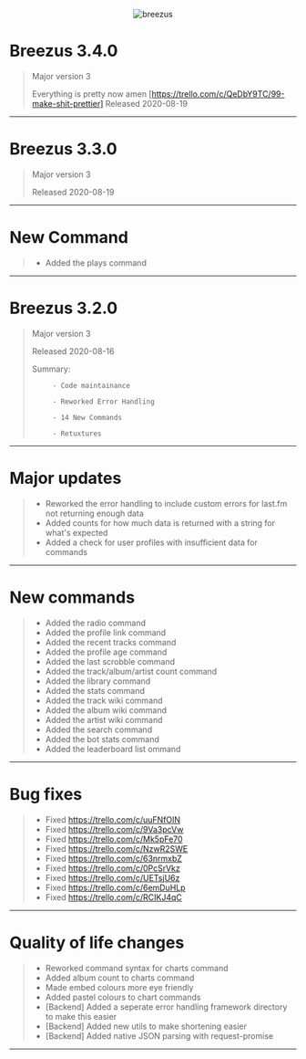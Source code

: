 <p align="center">
<img alt="breezus" src="https://never-gonna.go-get-a.life/CrFhcT.png" />
</p>

# Breezus 3.4.0
> Major version 3 
>
> Everything is pretty now amen [https://trello.com/c/QeDbY9TC/99-make-shit-prettier]
> Released 2020-08-19

---

# Breezus 3.3.0
> Major version 3 
>
> Released 2020-08-19

---

# New Command
> - Added the plays command

---

# Breezus 3.2.0
> Major version 3 
>
> Released 2020-08-16
>
> Summary: 
>
>          - Code maintainance
>
>          - Reworked Error Handling
>
>          - 14 New Commands
>
>          - Retuxtures

---

# Major updates 
> - Reworked the error handling  to include custom errors for last.fm not returning enough data
> - Added counts for how much data is returned with a string for what's expected
> - Added a check for user profiles with insufficient data for commands

---

# New commands
> - Added the radio command
> - Added the profile link command
> - Added the recent tracks command
> - Added the profile age command
> - Added the last scrobble command
> - Added the track/album/artist count command
> - Added the library command
> - Added the stats command
> - Added the track wiki command
> - Added the album wiki command
> - Added the artist wiki command
> - Added the search command
> - Added the bot stats command
> - Added the leaderboard list ommand

---

# Bug fixes 
> - Fixed https://trello.com/c/uuFNfOlN
> - Fixed https://trello.com/c/9Va3pcVw
> - Fixed https://trello.com/c/Mk5pFe70
> - Fixed https://trello.com/c/NzwR2SWE
> - Fixed https://trello.com/c/63nrmxbZ
> - Fixed https://trello.com/c/0PcSrVkz
> - Fixed https://trello.com/c/UETsjU6z
> - Fixed https://trello.com/c/6emDuHLp
> - Fixed https://trello.com/c/RCIKJ4qC

---

# Quality of life changes
> - Reworked command syntax for charts command
> - Added album count to charts command
> - Made embed colours more eye friendly
> - Added pastel colours to chart commands
> - [Backend] Added a seperate error handling framework directory to make this easier
> - [Backend] Added new utils to make shortening easier
> - [Backend] Added native JSON parsing with request-promise

---

